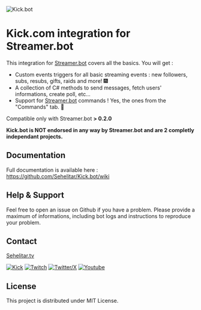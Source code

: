 ﻿![Kick.bot](https://github.com/Sehelitar/Kick.bot/wiki/img/kick_banner.png)

# Kick.com integration for Streamer.bot

This integration for [Streamer.bot](https://streamer.bot/?utm_source=github&utm_medium=banner&utm_campaign=sehelitar_kickbot) covers all the basics.
You will get :

* Custom events triggers for all basic streaming events : new followers, subs, resubs, gifts, raids and more! 🎆
* A collection of C# methods to send messages, fetch users' informations, create poll, etc...
* Support for [Streamer.bot](https://streamer.bot/?utm_source=github&utm_medium=banner&utm_campaign=sehelitar_kickbot) commands ! Yes, the ones from the "Commands" tab. 🤯

Compatible only with Streamer.bot **> 0.2.0**

**Kick.bot is NOT endorsed in any way by Streamer.bot and are 2 completly independant projects.**

## Documentation

Full documentation is available here : https://github.com/Sehelitar/Kick.bot/wiki

## Help & Support

Feel free to open an issue on Github if you have a problem.
Please provide a maximum of informations, including bot logs and instructions to reproduce your problem.

## Contact

[Sehelitar.tv](https://sehelitar.tv/?utm_source=github&utm_medium=banner&utm_campaign=sehelitar_kickbot)

[![Kick](https://play-lh.googleusercontent.com/66czInHo_spTFWwLVYntxW8Fa_FHCDRPnd3y0HT14_xz6xb_lqSv005ARvdkJJE2TA=s32-rw)](https://kick.com/sehelitar)
[![Twitch](https://play-lh.googleusercontent.com/QLQzL-MXtxKEDlbhrQCDw-REiDsA9glUH4m16syfar_KVLRXlzOhN7tmAceiPerv4Jg=s32-rw)](https://twitch.tv/sehelitar)
[![Twitter/X](https://play-lh.googleusercontent.com/XyI6Hyz9AFg7E_joVzX2zh6CpWm9B2DG2JuEz5meCFVm4-wTKTnHgqbmg62iFKe4Gzca=s32-rw)](https://twitter.com/sehelitar)
[![Youtube](https://play-lh.googleusercontent.com/lMoItBgdPPVDJsNOVtP26EKHePkwBg-PkuY9NOrc-fumRtTFP4XhpUNk_22syN4Datc=s32-rw)](https://youtube.com/@sehelitar)

## License

This project is distributed under MIT License.